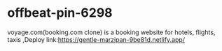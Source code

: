 # offbeat-pin-6298
voyage.com(booking.com clone) is a booking website for hotels, flights, taxis ,Deploy link:https://gentle-marzipan-9be81d.netlify.app/
